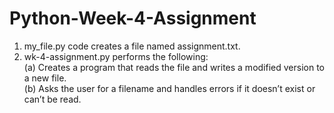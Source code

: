 # Python-Week-4-Assignment
1. my_file.py code creates a file named assignment.txt.
2. wk-4-assignment.py performs the following: <br>
   (a) Creates a program that reads the file and writes a modified version to a new file.<br>
   (b) Asks the user for a filename and handles errors if it doesn’t exist or can’t be read.
